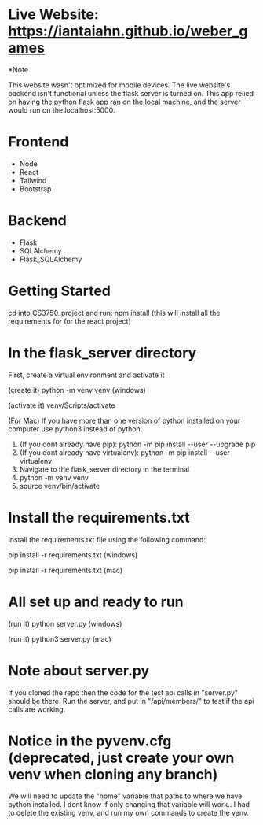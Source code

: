 # Live Website: https://iantaiahn.github.io/weber_games
*Note

This website wasn't optimized for mobile devices.
The live website's backend isn't functional unless the flask server is turned on. This app relied on having the python flask app ran on the local machine, and the server would run on the localhost:5000.

# Frontend
- Node
- React
- Tailwind
- Bootstrap
# Backend
- Flask
- SQLAlchemy
- Flask_SQLAlchemy

# Getting Started

cd into CS3750_project and run:
npm install
(this will install all the requirements for for the react project)

# In the flask_server directory

First, create a virtual environment and activate it

(create it) python -m venv venv (windows)

(activate it) venv/Scripts/activate

(For Mac)
If you have more than one version of python installed on your computer use python3 instead of python.

1. (If you dont already have pip): python -m pip install --user --upgrade pip
2. (If you dont already have virtualenv): python -m pip install --user virtualenv
3. Navigate to the flask_server directory in the terminal
4. python -m venv venv
5. source venv/bin/activate

# Install the requirements.txt

Install the requirements.txt file using the following command:

pip install -r requirements.txt (windows)

pip install -r requirements.txt (mac)

# All set up and ready to run

(run it) python server.py (windows)

(run it) python3 server.py (mac)

# Note about server.py

If you cloned the repo then the code for the test api calls in "server.py" should be there.
Run the server, and put in "/api/members/" to test if the api calls are working.

# Notice in the pyvenv.cfg (deprecated, just create your own venv when cloning any branch)

We will need to update the "home" variable that paths to where we have python installed.
I dont know if only changing that variable will work..
I had to delete the existing venv, and run my own commands to create the venv.
